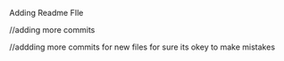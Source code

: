 





























Adding Readme FIle

//adding more commits

//addding more commits for new files for sure its okey to make mistakes

